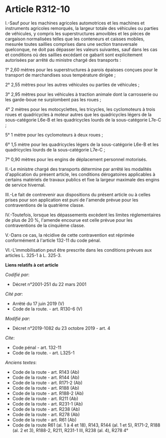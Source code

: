 # Article R312-10

I.-Sauf pour les machines agricoles automotrices et les machines et instruments agricoles remorqués, la largeur totale des
véhicules ou parties de véhicules, y compris les superstructures amovibles et les pièces de cargaison normalisées telles que
les conteneurs et caisses mobiles, mesurée toutes saillies comprises dans une section transversale quelconque, ne doit pas
dépasser les valeurs suivantes, sauf dans les cas et conditions où des saillies excédant ce gabarit sont explicitement
autorisées par arrêté du ministre chargé des transports :

1° 2,60 mètres pour les superstructures à parois épaisses conçues pour le transport de marchandises sous température
dirigée ;

2° 2,55 mètres pour les autres véhicules ou parties de véhicules ;

3° 2,95 mètres pour les véhicules à traction animale dont la carrosserie ou les garde-boue ne surplombent pas les roues ;

4° 2 mètres pour les motocyclettes, les tricycles, les cyclomoteurs à trois roues et quadricycles à moteur autres que les
quadricycles légers de la sous-catégorie L6e-B et les quadricycles lourds de la sous-catégorie L7e-C ;

5° 1 mètre pour les cyclomoteurs à deux roues ;

6° 1,5 mètre pour les quadricycles légers de la sous-catégorie L6e-B et les quadricycles lourds de la sous-catégorie L7e-C ;

7° 0,90 mètres pour les engins de déplacement personnel motorisés.

II.-Le ministre chargé des transports détermine par arrêté les modalités d'application du présent article, les conditions
dérogatoires applicables à certains matériels de travaux publics et fixe la largeur maximale des engins de service hivernal.

III.-Le fait de contrevenir aux dispositions du présent article ou à celles prises pour son application est puni de l'amende
prévue pour les contraventions de la quatrième classe.

IV.-Toutefois, lorsque les dépassements excèdent les limites réglementaires de plus de 20 %, l'amende encourue est celle
prévue pour les contraventions de la cinquième classe.

V.-Dans ce cas, la récidive de cette contravention est réprimée conformément à l'article 132-11 du code pénal.

VI.-L'immobilisation peut être prescrite dans les conditions prévues aux articles L. 325-1 à L. 325-3.

**Liens relatifs à cet article**

_Codifié par_:

  - Décret n°2001-251 du 22 mars 2001

_Cité par_:

  - Arrêté du 17 juin 2019 (V)
  - Code de la route. - art. R130-6 (V)

_Modifié par_:

  - Décret n°2019-1082 du 23 octobre 2019 - art. 4

_Cite_:

  - Code pénal - art. 132-11
  - Code de la route. - art. L325-1

_Anciens textes_:

  - Code de la route - art. R143 (Ab)
  - Code de la route - art. R144 (Ab)
  - Code de la route - art. R171-2 (Ab)
  - Code de la route - art. R188 (Ab)
  - Code de la route - art. R188-2 (Ab)
  - Code de la route - art. R211 (Ab)
  - Code de la route - art. R231-1 (Ab)
  - Code de la route - art. R238 (Ab)
  - Code de la route - art. R278 (Ab)
  - Code de la route - art. R61 (Ab)
  - Code de la route R61 (al. 1 à 4 et 18), R143, R144 (al. 1 et 5), R171-2, R188 (al. 2 et 3), R188-2, R211, R231-1 III, R238 (al. 4), R278 4°
